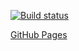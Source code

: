 [![Build status](https://ci.appveyor.com/api/projects/status/fpxj9aotc2fw74pa?svg=true)](https://ci.appveyor.com/project/Lex72253/goblin-game)

[GitHub Pages](https://LexSadykov.github.io/goblin-game/)